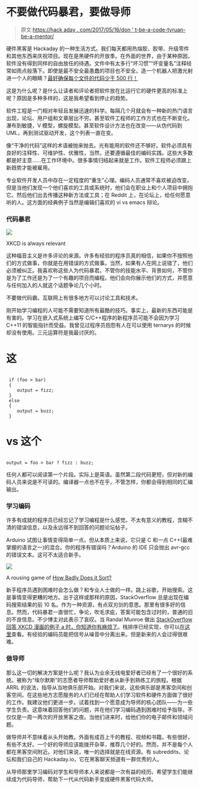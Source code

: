 # 不要做代码暴君，要做导师

> 原文:[https://hack aday . com/2017/05/16/don ' t-be-a-code-tyruan-be-a-mentor/](https://hackaday.com/2017/05/16/dont-be-a-code-tyrant-be-a-mentor/)

硬件黑客是 Hackaday 的一种生活方式。我们每天都用热熔胶、胶带、升级零件和其他东西来庆祝项目。现在是黑硬件的开放季。在外面的世界，由于某种原因，软件没有得到同样的自由放任的待遇。文件中有太多行“坏习惯”“坏变量名”注释经常如雨点般落下。即使是最不安全最愚蠢的项目也不安全。造一个机器人把激光射进一个人的眼睛？[最好确保每个文件的代码少于 500 行！](https://www.reddit.com/r/shittyrobots/comments/65ysh9/my_robot_shoots_a_laser_in_your_eye_thats_it/dgebgw4/)

这是为什么呢？是什么让读者和评论者把软件放在比运行它的硬件更高的标准上呢？原因是多种多样的，这是我希望看到停止的趋势。

软件工程是一门相对年轻且发展迅速的科学。每隔几个月就会有一种新的热门语言出现，论坛、用户组和文章层出不穷。甚至软件工程师的工作方式也在不断变化。瀑布到敏捷，V 模型，螺旋模型。甚至软件设计方法也在改变——从伪代码到 UML，再到测试驱动开发，这个列表一直在变。

像“干净的代码”这样的术语被抛来抛去。光有能用的软件还不够好。软件必须具有良好的注释性、可维护性、优雅性，当然，还要遵循最佳的编码实践。这些大多数都是好主意……在工作环境中。很多事情归结起来就是工作。软件工程师必须跟上新趋势才能被雇用。

专业软件开发人员中存在一定程度的“重生”心理。编码人员通常不喜欢被迫改变。但是当他们发现一个他们喜欢的工具或系统时，他们会在职业上和个人项目中拥抱它。然后他们出去传播这种新方法或工具；在 Reddit 上，在论坛上，给任何愿意听的人。这方面的经典例子当然是编辑们喜欢的 vi vs emacs 辩论。

### 代码暴君

[![](../Images/4e9911f9544147f6f1ca62fed68dd285.png)](https://xkcd.com/386/)

XKCD is always relevant

这种福音主义是许多评论的来源。许多有经验的程序员真的相信，如果你不按照他们的方式做事，你就是在用错误的方式做事。当然，如果有人在网上说错了，他们必须被纠正。我喜欢称这些人为代码暴君。不管你的技能水平、背景如何，不管你是为了工作还是为了一个有趣的项目而编程。他们会向你展示他们的方式，并愿意与任何加入的人就这个话题争论几个小时。

不要做代码霸。互联网上有很多地方可以讨论工具和技术。

刚开始学习编程的人可能不需要知道所有最酷的技巧。事实上，最新的东西可能是有害的。学习在嵌入式系统上编写 C/C++程序的新程序员可能不会因为学习 C++11 的智能指针而受益。我曾见过程序员抱怨有人在可以使用 ternarys 的时候却没有使用。三元运算符是我最讨厌的。

# 这

```

 if (foo > bar)
 {
    output = fizz;
 }
 else
 {
    output = buzz;
 }

```

# vs 这个

```

output = foo > bar ? fizz : buzz;

```

任何人都可以阅读第一个片段。实际上是英语。虽然第二段代码更短，但对新的编码人员来说是不可读的。编译器一点也不在乎，不管怎样，你都会得到相同的汇编输出。

### 学习编码

许多有成就的程序员已经忘记了学习编程是什么感觉。不太有意义的教程，含糊不清的错误信息，以及永远得不到回答的问题论坛帖子。

Arduino 试图让事情变得简单一点。但从本质上来说，它只是 C 和一点 C++(最难掌握的语言之一)的混合。你的程序有错误吗？Arduino 的 IDE 只会抛出 avr-gcc 的错误文本。这可不太适合新手。

![](../Images/80773f48c8fb996843f4a6f0bf240983.png)

A rousing game of [How Badly Does it Sort?](https://gkoberger.github.io/stacksort/)

新手程序员遇到困难时会怎么做？和专业人士做的一样。跳上谷歌，开始搜索。这是事情变得更糟的地方。出于这样或那样的原因，StackOverflow 总是出现在编码搜索结果的前 10 名。作为一种资源，有点双刃剑的意思。那里有很多好的信息。然而，代码暴君一直很忙，争论，吹毛求疵，答案可能包含过时的，普通的旧的不良信息。不少博主对此表示了哀叹。当 Randal Munroe 做出 [StackOverflow 回答 XKCD 漫画的例子 a 时，你知道你有麻烦了](https://xkcd.com/1185/)。栈排序已经实现，你可以[在这里](https://gkoberger.github.io/stacksort/)查看。有经验的编码员能把信号从噪音中分离出来。但是新来的人会过得很艰难。

### 做导师

那么这一切的解决方案是什么呢？我认为业余无线电爱好者已经有了一个很好的系统。被称为“埃尔默斯”的志愿者导师帮助爱好者从新手到熟练工的旅程。根据 ARRL 的说法，指导从当地俱乐部开始。对我们来说，这些俱乐部是黑客空间和创客空间。在这些地方志愿服务的人们已经在帮助人们学习软件和硬件方面做了很好的工作。我建议他们更进一步。试着找到一个愿意成为导师的核心团队——为一些学生负责。这意味着回答他们的问题，并在他们学习编码遇到困难时给予指导。不仅仅是一周一两次的开放黑客之夜。当他们进来时，给他们你的电子邮件和领域问题。

做导师并不意味着从头开始教。外面有成百上千的教程、视频和书籍。有些很好，有些不太好。一个好的导师应该能拨开杂草，推荐几个好的。然而，并不是每个人都在黑客空间附近。对他们来说，唯一的选择就是在线资源。有 subreddits、论坛和我们自己的 Hackaday.io，它在黑客聊天频道有一群优秀的人。

从导师那里学习编码对学生和导师本人来说都是一次有益的经历。希望学生们能继续成为代码导师，帮助下一代从代码新手变成硬件黑客代码大师。